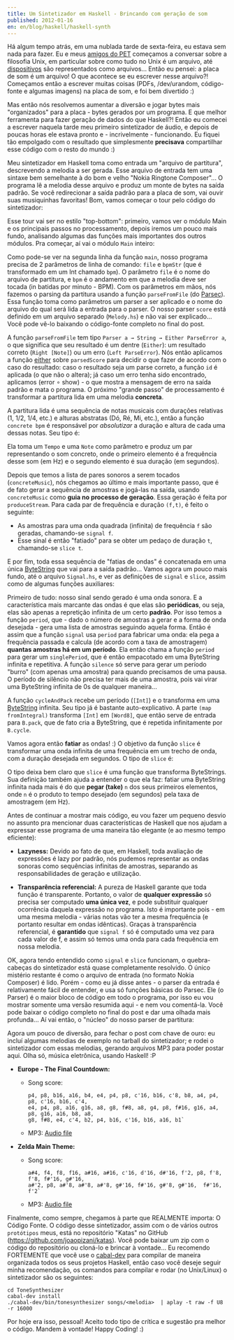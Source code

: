 ```yaml
---
title: Um Sintetizador em Haskell - Brincando com geração de som
published: 2012-01-16
en: en/blog/haskell/haskell-synth
---
```


Há algum tempo atrás, em uma nublada tarde de sexta-feira, eu estava sem nada para fazer.
Eu e meus [amigos do PET][1] começamos a conversar sobre a filosofia Unix,
em particular sobre como tudo no Unix é um arquivo, até [dispositivos][2] são representados como arquivos...
Então eu pensei: a placa de som é um arquivo! O que acontece se eu escrever nesse arquivo?!
Começamos então a escrever muitas coisas (PDFs, /dev/urandom, código-fonte e algumas imagens) na placa de som, e foi bem divertido :)

Mas então nós resolvemos aumentar a diversão e jogar bytes mais "organizados" para a placa - bytes gerados por um programa.
E que melhor ferramenta para fazer geração de dados do que Haskell?!
Então eu comecei a escrever naquela tarde meu primeiro sintetizador de áudio,
e depois de poucas horas ele estava pronto e - incrivelmente - funcionando.
Eu fiquei tão empolgado com o resultado que simplesmente **precisava** compartilhar esse código com o resto do mundo :)

Meu sintetizador em Haskell toma como entrada um "arquivo de partitura", descrevendo a melodia a ser gerada.
Esse arquivo de entrada tem uma sintaxe bem semelhante à do bom e velho "Nokia Ringtone Composer"...
O programa lê a melodia desse arquivo e produz um monte de bytes na saída padrão.
Se você redirecionar a saída padrão para a placa de som, vai ouvir suas musiquinhas favoritas!
Bom, vamos começar o tour pelo código do sintetizador:

<!--more-->

Esse tour vai ser no estilo "top-bottom":
primeiro, vamos ver o módulo Main e os principais passos no processamento,
depois iremos um pouco mais fundo, analisando algumas das funções mais importantes dos outros módulos.
Pra começar, aí vai o módulo `Main` inteiro:

<script src="http://gist-it.sudarmuthu.com/github/joaopizani/katas/blob/blog-05-2012/ToneSynthesizer/ToneSynthesizer.hs?footer=0"></script>

Como pode-se ver na segunda linha da função `main`, nosso programa precisa de 2 parâmetros de linha de comando:
`file` e `bpmStr` (que é transformado em um Int chamado `bpm`).
O parâmetro `file` é o nome do arquivo de partitura, e `bpm` é o andamento em que a melodia deve ser tocada (in batidas por minuto - BPM).
Com os parâmetros em mãos, nós fazemos o parsing da partitura usando a função `parseFromFile` (do [Parsec][3]).
Essa função toma como parâmetros um parser a ser aplicado e o nome do arquivo do qual será lida a entrada para o parser.
O nosso parser `score` está definido em um arquivo separado (`Melody.hs`) e não vai ser explicado...
Você pode vê-lo baixando o código-fonte completo no final do post.

A função `parseFromFile` tem tipo `Parser a → String → Either ParseError a`, o que significa que seu resultado é um dentre (`Either`):
um resultado correto (`Right [Note]`) ou um erro (`Left ParseError`).
Nós então aplicamos a função [either][4] sobre `parsedScore` para decidir o que fazer de acordo com o caso do resultado:
caso o resultado seja um parse correto, a função `id` é aplicada (o que não o altera);
já caso um erro tenha sido encontrado, aplicamos (error ∘ show) - o que mostra a mensagem de erro na saída padrão e mata o programa.
O próximo "grande passo" de processamento é transformar a partitura lida em uma melodia **concreta**.

A partitura lida é uma sequência de notas musicais com durações relativas (1, 1/2, 1/4, etc.) e alturas abstratas (Dó, Ré, Mi, etc.),
então a função `concrete bpm` é responsável por _absolutizar_ a duração e altura de cada uma dessas notas.
Seu tipo é:

<script src="http://gist-it.sudarmuthu.com/github/joaopizani/katas/blob/blog-05-2012/ToneSynthesizer/Parameters.hs?footer=0&slice=20:21"></script>

Ela toma um `Tempo` e uma `Note` como parâmetro e produz um par representando o som concreto,
onde o primeiro elemento é a frequência desse som (em Hz) e o segundo elemento é sua duração (em segundos).

Depois que temos a lista de pares sonoros a serem tocados (`concreteMusic`), nós chegamos ao último e mais importante passo, que é de fato gerar a sequência de amostras e jogá-las na saída, usando `concreteMusic` como **guia no processo de geração**.
Essa geração é feita por `produceStream`. Para cada par de frequência e duração `(f,t)`, é feito o seguinte:

  * As amostras para uma onda quadrada (infinita) de frequência `f` são geradas, chamando-se `signal f`.
  * Esse sinal é então "fatiado" para se obter um pedaço de duração `t`, chamando-se `slice t`.

E por fim, toda essa sequência de "fatias de ondas" é concatenada em uma única [ByteString][5] que vai para a saída padrão...
Vamos agora um pouco mais fundo,
até o arquivo `Signal.hs`, e ver as definições de `signal` e `slice`, assim como de algumas funções auxiliares:

<script src="http://gist-it.sudarmuthu.com/github/joaopizani/katas/blob/blog-05-2012/ToneSynthesizer/Signal.hs?footer=0&slice=8:"></script>

Primeiro de tudo: nosso sinal sendo gerado é uma onda sonora.
E a característica mais marcante das ondas é que elas são **periódicas**, ou seja, elas são apenas a repretição infinita de um certo **padrão**.
Por isso temos a função `period`, que - dado o número de amostras a gerar e a forma de onda desejada - gera uma lista de amostras seguindo aquela forma.
Então é assim que a função `signal` usa `period` para fabricar uma onda:
ela pega a frequência passada e calcula (de acordo com a taxa de amostragem) **quantas amostras há em um período**.
Ela então chama a função `period` para gerar um `singlePeriod`, que é então empacotado em uma ByteString infinita e repetitiva.
A função `silence` só serve para gerar um período "burro" (com apenas uma amostra) para quando precisamos de uma pausa.
O período de silêncio não precisa ter mais de uma amostra, pois vai virar uma ByteString infinita de 0s de qualquer maneira...

A função `cycleAndPack` recebe um período (`[Int]`) e o transforma em uma [ByteString][6] infinita.
Seu tipo já é bastante auto-explicativo.
A parte `(map fromIntegral)` transforma `[Int]` em `[Word8]`, que então serve de entrada para `B.pack`, que de fato cria a ByteString,
que é repetida infinitamente por `B.cycle`.

Vamos agora então **fatiar** as ondas! :)
O objetivo da função `slice` é transformar uma onda infinita de uma frequência em um trecho de onda, com a duração desejada em segundos.
O tipo de `slice` é:

<script src="http://gist-it.sudarmuthu.com/github/joaopizani/katas/blob/blog-05-2012/ToneSynthesizer/Signal.hs?footer=0&slice=8:9"></script>

O tipo deixa bem claro que `slice` é uma função que transforma ByteStrings.
Sua definição também ajuda a entender o que ela faz:
fatiar uma ByteString infinita nada mais é do que **pegar (take)** `n` dos seus primeiros elementos, onde `n` é o produto to tempo desejado (em segundos) pela taxa de amostragem (em Hz).

Antes de continuar a mostrar mais código, eu vou fazer um pequeno desvio no assunto pra mencionar duas características de Haskell que nos ajudam a expressar esse programa de uma maneira tão elegante (e ao mesmo tempo eficiente):

  * **Lazyness:** Devido ao fato de que, em Haskell, toda avaliação de expressões é lazy por padrão,
    nós pudemos representar as ondas sonoras como sequências infinitas de amostras, separando as responsabilidades de geração e utilização.

  * **Transparência referencial:** A pureza de Haskell garante que toda função é transparente.
    Portanto, o valor de **qualquer expressão** só precisa ser computado **uma única vez**, e pode substituir qualquer ocorrência daquela expressão no programa.
    Isto é importante pois - em uma mesma melodia - várias notas vão ter a mesma frequência (e portanto resultar em ondas idênticas).
    Graças à transparência referencial, é **garantido** que `signal f` só é computado uma vez para cada valor de f,
    e assim só temos uma onda para cada frequência em nossa melodia.

OK, agora tendo entendido como `signal` e `slice` funcionam, o quebra-cabeças do sintetizador está quase completamente resolvido.
O único mistério restante é como o arquivo de entrada (no formato Nokia Composer) é lido.
Porém - como eu já disse antes - o parser da entrada é relativamente fácil de entender, e usa só funções básicas do Parsec.
Ele (o Parser) é o maior bloco de código em todo o programa, por isso eu vou mostrar somente uma versão resumida aqui - e nem vou comentá-la.
Você pode baixar o código completo no final do post e dar uma olhada mais profunda...
Aí vai então, o "núcleo" do nosso parser de partitura:

<script src="http://gist-it.sudarmuthu.com/github/joaopizani/katas/blob/blog-05-2012/ToneSynthesizer/Melody.hs?footer=0&slice=18:25"></script>

<script src="http://gist-it.sudarmuthu.com/github/joaopizani/katas/blob/blog-05-2012/ToneSynthesizer/Melody.hs?footer=0&slice=59:"></script>

Agora um pouco de diversão, para fechar o post com chave de ouro:
eu incluí algumas melodias de exemplo no tarball do sintetizador; e rodei o sintetizador com essas melodias, gerando arquivos MP3 para poder postar aqui.
Olha só, música eletrônica, usando Haskell! :P

  * **Europe - The Final Countdown:**
      + Song score:

            p4, p8, b16, a16, b4, e4, p4, p8, c'16, b16, c'8, b8, a4, p4, p8, c'16, b16, c'4,
            e4, p4, p8, a16, g16, a8, g8, f#8, a8, g4, p8, f#16, g16, a4, p8, g16, a16, b8, a8,
            g8, f#8, e4, c'4, b2, p4, b16, c'16, b16, a16, b1`

      + MP3: [Audio file](/files/other/2012-01_finalcountdown.mp3)

  * **Zelda Main Theme:**
      + Song score:

            a#4, f4, f8, f16, a#16, a#16, c'16, d'16, d#'16, f'2, p8, f'8, f'8, f#'16, g#'16,
            a#'2, p8, a#'8, a#'8, a#'8, g#'16, f#'16, g#'8, g#'16,  f#'16, f'2`

      + MP3: [Audio file](/files/other/2012-01_zelda.mp3)

Finalmente, como sempre, chegamos à parte que REALMENTE importa: O Código Fonte.
O código desse sintetizador, assim com o de vários outros `protótipos` meus, está no repositório "Katas" no GitHub (<https://github.com/joaopizani/katas>).
Você pode baixar um zip com o código do repositório ou cloná-lo e brincar à vontade...
Eu recomendo FORTEMENTE que você use o [cabal-dev][7] para compilar de maneira organizada todos os seus projetos Haskell,
então caso você deseje seguir minha recomendação, os comandos para compilar e rodar (no Unix/Linux) o sintetizador são os seguintes:

    cd ToneSynthesizer
    cabal-dev install
    ./cabal-dev/bin/tonesynthesizer songs/<melodia>  | aplay -t raw -f U8 -r 16000

Por hoje era isso, pessoal!
Aceito todo tipo de crítica e sugestão pra melhor o código.
Mandem à vontade!
Happy Coding! :)

[1]: <http://pet.inf.ufsc.br/membros>
[2]: <http://en.wikipedia.org/wiki/Device_file>
[3]: <http://hackage.haskell.org/package/parsec-3.1.2>
[4]: <https://hackage.haskell.org/package/base-4.7.0.2/docs/Data-Either.html>
[5]: <http://hackage.haskell.org/package/bytestring-0.9.2.0>
[6]: <http://hackage.haskell.org/package/bytestring-0.9.2.0>
[7]: <http://hackage.haskell.org/package/cabal-dev>
